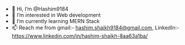 - 👋 Hi, I’m @Hashim9184
- 👀 I’m interested in Web development
- 🌱 I’m currently learning MERN Stack
- 📫 Reach me from  gmail:- hashim.shaikh9184@gmail.com, LinkedIn:- https://www.linkedin.com/in/hashim-shaikh-8aa63a1ba/

<!---
Hashim9184/Hashim9184 is a ✨ special ✨ repository because its `README.md` (this file) appears on your GitHub profile.
You can click the Preview link to take a look at your changes.
--->
